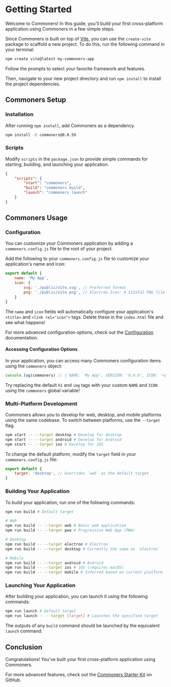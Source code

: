 # Getting Started
Welcome to Commoners! In this guide, you'll build your first cross-platform application using Commoners in a few simple steps.


Since Commoners is built on top of [Vite](https://vitejs.dev), you can use the `create-vite` package to scaffold a new project. To do this, run the following command in your terminal:

```bash
npm create vite@latest my-commoners-app
```


Follow the prompts to select your favorite framework and features.

Then, navigate to your new project directory and run `npm install` to install the project dependencies.

## Commoners Setup
### Installation
After running `npm install`, add Commoners as a dependency.

```bash
npm install -D commoners@0.0.59
```

### Scripts
Modify `scripts` in the `package.json` to provide simple commands for starting, building, and launching your application.

```json
{
    "scripts": {
        "start": "commoners",
        "build": "commoners build",
        "launch": "commoners launch"
    }
}
```

## Commoners Usage
### Configuration
You can customize your Commoners application by adding a `commoners.config.js` file to the root of your project. 

Add the following to your `commoners.config.js` file to customize your application's name and icon:

```js
export default {
    name: 'My App',
    icon: {
        svg: './public/vite.svg', // Preferred format
        png: './public/vite.png', // Electron Icon: A 512x512 PNG file converted using https://svgtrace.com/svg-to-png
    }
}
```

The `name` and `icon` fields will automatically configure your application's `<title>` and `<link rel="icon">` tags. Delete these in the `index.html` file and see what happens!

For more advanced configuration options, check out the [Configuration](./guide/config.md) documentation.

#### Accessing Configuration Options
In your application, you can access many Commoners configuration items using the `commoners` object:

```js
console.log(commoners) // { NAME: 'My App', VERSION: '0.0.0', ICON: '<path>', DESKTOP: true, READY: Promise, SERVICES: { ... }, ... }
```

Try replacing the default `h1` and `img` tags with your custom `NAME` and `ICON` using the `commoners` global variable!

### Multi-Platform Development
Commoners allows you to develop for web, desktop, and mobile platforms using the same codebase. To switch between platforms, use the `--target` flag.

```bash
npm start -- --target desktop # Develop for desktop
npm start -- --target android # Develop for Android
npm start -- --target ios # Develop for iOS
```

To change the default platform, modify the `target` field in your `commoners.config.js` file:

```js
export default {
    target: 'desktop', // Overrides `web` as the default target
}
```


### Building Your Application
To build your application, run one of the following commands:

```bash
npm run build # Default target

# Web
npm run build -- --target web # Basic web application
npm run build -- --target pwa # Progressive Web App (PWA)

# Desktop
npm run build -- --target electron # Electron 
npm run build -- --target desktop # Currently the same as `electron`

# Mobile
npm run build -- --target android # Android
npm run build -- --target ios # iOS (requires macOS)
npm run build -- --target mobile # Inferred based on current platform
```

### Launching Your Application
After building your application, you can launch it using the following commands:

```bash
npm run launch # Default target
npm run launch -- --target [target] # Launches the specified target
```

The outputs of any `build` command should be launched by the equivalent `launch` command.

## Conclusion
Congratulations! You've built your first cross-platform application using Commoners. 

For more advanced features, check out the [Commoners Starter Kit](https://github.com/neuralinterfaces/commoners-starter-kit) on GitHub.